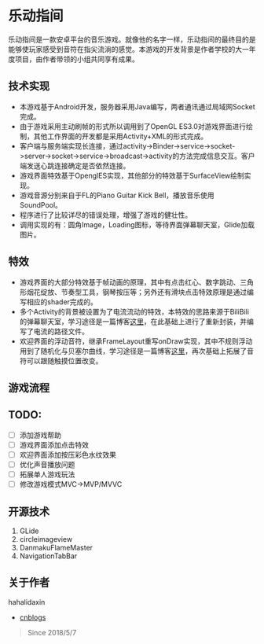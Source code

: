 # 乐动指间
乐动指间是一款安卓平台的音乐游戏。就像他的名字一样，乐动指间的最终目的是能够使玩家感受到音符在指尖流淌的感觉。本游戏的开发背景是作者学校的大一年度项目，由作者带领的小组共同享有成果。

## 技术实现
* 本游戏基于Android开发，服务器采用Java编写，两者通讯通过局域网Socket完成。
* 由于游戏采用主动刷帧的形式所以调用到了OpenGL ES3.0对游戏界面进行绘制，其他工作界面的开发都是采用Activity+XML的形式完成。
* 客户端与服务端实现长连接，通过activity->Binder->service->socket->server->socket->service->broadcast->activity的方法完成信息交互。客户端发送心跳连接确定是否依然连接。
* 游戏界面特效基于OpenglES实现，其他部分的特效基于SurfaceView绘制实现。
* 游戏音源分别来自于FL的Piano Guitar Kick Bell，播放音乐使用SoundPool。
* 程序进行了比较详尽的错误处理，增强了游戏的健壮性。
* 调用实现的有：圆角Image，Loading图标，等待界面弹幕聊天室，Glide加载图片。

## 特效
* 游戏界面的大部分特效基于帧动画的原理，其中有点击红心、数字跳动、三角形烟花绽放、节奏型工具，钢琴按压等；另外还有滑块点击特效原理是通过编写相应的shader完成的。
* 多个Activity的背景被设置为了电流流动的特效，本特效的思路来源于BiliBili的弹幕聊天室，学习途径是一篇博客[这里]("")，在此基础上进行了重新封装，并编写了电流的路径文件。
* 欢迎界面的浮动音符，继承FrameLayout重写onDraw实现，其中不规则浮动用到了随机化与贝塞尔曲线，学习途径是一篇博客[这里]("")，再次基础上拓展了音符可以跟随触摸位置改变。

## 游戏流程

## TODO:
- [ ] 添加游戏帮助
- [ ] 游戏界面添加点击特效
- [ ] 欢迎界面添加按压彩色水纹效果
- [ ] 优化声音播放问题
- [ ] 拓展单人游戏玩法
- [ ] 修改游戏模式MVC->MVP/MVVC

## 开源技术
1) GLide
2) circleimageview
3) DanmakuFlameMaster
4) NavigationTabBar


## 关于作者
hahalidaxin
* [cnblogs]("http://www.cnblogs.com/lidaxin/")

> Since 2018/5/7

